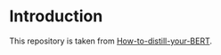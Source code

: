 # Introduction

This repository is taken from [How-to-distill-your-BERT](https://github.com/mainlp/How-to-distill-your-BERT).
